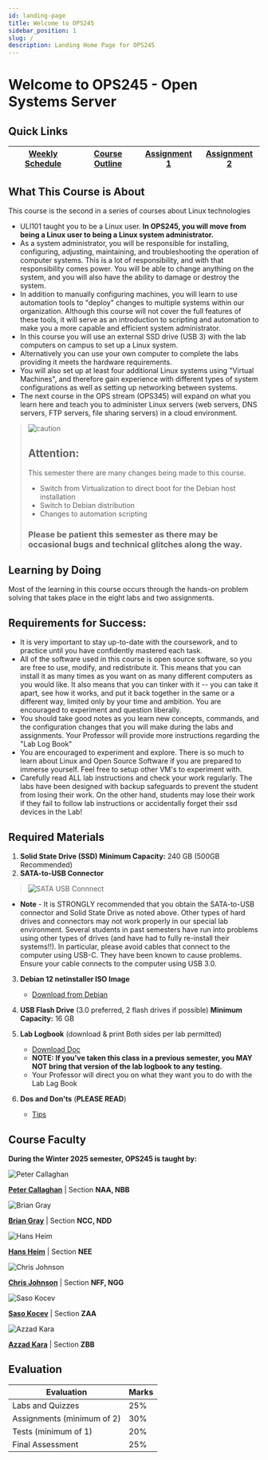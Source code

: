```yaml
---
id: landing-page
title: Welcome to OPS245
sidebar_position: 1
slug: /
description: Landing Home Page for OPS245
---
```


# Welcome to OPS245 - Open Systems Server

## Quick Links

| [Weekly Schedule](./weekly-schedule.md) | [Course Outline](https://apps.senecapolytechnic.ca/ssos/findOutline.do?schoolCode=SICT&termCode=20233&subjectCode=OPS245) | [Assignment 1](/B-Assignments/assignment1.md) | [Assignment 2](/B-Assignments/assignment2.md) |
| --------------------------------------- | --------------------------------------------------------------------------------------------------------------------- | --------------------------------------------- | --------------------------------------------- |

## What This Course is About

This course is the second in a series of courses about Linux technologies

- ULI101 taught you to be a Linux user. **In OPS245, you will move from being a Linux user to being a Linux system administrator.**
- As a system administrator, you will be responsible for installing, configuring, adjusting, maintaining, and troubleshooting the operation of computer systems. This is a lot of responsibility, and with that responsibility comes power. You will be able to change anything on the system, and you will also have the ability to damage or destroy the system.
- In addition to manually configuring machines, you will learn to use automation tools to "deploy" changes to multiple systems within our organization. Although this course will not cover the full features of these tools, it will serve as an introduction to scripting and automation to make you a more capable and efficient system administrator.
- In this course you will use an external SSD drive (USB 3) with the lab computers on campus to set up a Linux system.
- Alternatively you can use your own computer to complete the labs providing it meets the hardware requirements.
- You will also set up at least four additional Linux systems using "Virtual Machines", and therefore gain experience with different types of system configurations as well as setting up networking between systems.
- The next course in the OPS stream (OPS345) will expand on what you learn here and teach you to administer Linux servers (web servers, DNS servers, FTP servers, file sharing servers) in a cloud environment.

> ![caution](/img/caution.png)
>
> ## Attention:
>
> This semester there are many changes being made to this course.
>
> - Switch from Virtualization to direct boot for the Debian host installation
> - Switch to Debian distribution
> - Changes to automation scripting
>
> ### Please be patient this semester as there may be occasional bugs and technical glitches along the way.

## Learning by Doing

Most of the learning in this course occurs through the hands-on problem solving that takes place in the eight labs and two assignments.

## Requirements for Success:

- It is very important to stay up-to-date with the coursework, and to practice until you have confidently mastered each task.
- All of the software used in this course is open source software, so you are free to use, modify, and redistribute it. This means that you can install it as many times as you want on as many different computers as you would like. It also means that you can tinker with it -- you can take it apart, see how it works, and put it back together in the same or a different way, limited only by your time and ambition. You are encouraged to experiment and question liberally.
- You should take good notes as you learn new concepts, commands, and the configuration changes that you will make during the labs and assignments. Your Professor will provide more instructions regarding the "Lab Log Book"
- You are encouraged to experiment and explore. There is so much to learn about Linux and Open Source Software if you are prepared to immerse yourself. Feel free to setup other VM's to experiment with.
- Carefully read ALL lab instructions and check your work regularly. The labs have been designed with backup safeguards to prevent the student from losing their work. On the other hand, students may lose their work if they fail to follow lab instructions or accidentally forget their ssd devices in the Lab!

## Required Materials

1. **Solid State Drive (SSD) Minimum Capacity:** 240 GB (500GB Recommended)
2. **SATA-to-USB Connector**
> ![SATA USB Connnect](/img/satausbconnector.jpg)
   
   - **Note** - It is STRONGLY recommended that you obtain the SATA-to-USB connector and Solid State Drive as noted above. Other types of hard drives and connectors may not work properly in our special lab environment. Several students in past semesters have run into problems using other types of drives (and have had to fully re-install their systems!!). In particular, please avoid cables that connect to the computer using USB-C. They have been known to cause problems. Ensure your cable connects to the computer using USB 3.0.

3. **Debian 12 netinstaller ISO Image**

   - [Download from Debian](https://www.debian.org)

5. **USB Flash Drive** (3.0 preferred, 2 flash drives if possible) **Minimum Capacity:** 16 GB
6. **Lab Logbook** (download & print Both sides per lab permitted)

   - [Download Doc](/files/OPS245-Logbook-Online.doc)
   - **NOTE: If you've taken this class in a previous semester, you MAY NOT bring that version of the lab logbook to any testing.**
   - Your Professor will direct you on what they want you to do with the Lab Lag Book

7. **Dos and Don'ts** (**PLEASE READ**)

   - [Tips](/C-ExtraResources/tips.md)

## Course Faculty

**During the Winter 2025 semester, OPS245 is taught by:**

![Peter Callaghan](/img/Petercallaghan.jpg)

**[Peter Callaghan](mailto:peter.callaghan@senecapolytechnic.ca)** \| Section **NAA, NBB**

![Brian Gray](/img/bgray.png)

**[Brian Gray](mailto:brian.gray@senecapolytechnic.ca)** \| Section **NCC, NDD**

![Hans Heim](/img/hheim.jpg)

**[Hans Heim](mailto:hans.heim@senecapolytechnic.ca)** \| Section **NEE**

![Chris Johnson](/img/Chris.jpg)

**[Chris Johnson](mailto:chris.johnson@senecapolytechnic.ca)** \| Section **NFF, NGG**

![Saso Kocev](/img/Petercallaghan.jpg)

**[Saso Kocev](mailto:saso.kocev@senecapolytechnic.ca)** \| Section **ZAA**

![Azzad Kara](/img/Petercallaghan.jpg)

**[Azzad Kara](mailto:azzad.kara@senecapolytechnic.ca)** \| Section **ZBB**

## Evaluation

| **Evaluation**             | **Marks** |
| -------------------------- | --------- |
| Labs and Quizzes           | 25%       |
| Assignments (minimum of 2) | 30%       |
| Tests (minimum of 1)       | 20%       |
| Final Assessment           | 25%       |

